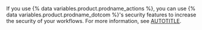 If you use {% data variables.product.prodname_actions %}, you can use {% data variables.product.prodname_dotcom %}'s security features to increase the security of your workflows. For more information, see [AUTOTITLE](/actions/security-guides/using-githubs-security-features-to-secure-your-use-of-github-actions).
